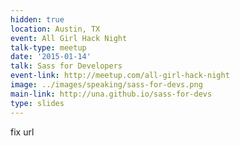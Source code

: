 ```yaml
---
hidden: true
location: Austin, TX
event: All Girl Hack Night
talk-type: meetup
date: '2015-01-14'
talk: Sass for Developers
event-link: http://meetup.com/all-girl-hack-night
image: ../images/speaking/sass-for-devs.png
main-link: http://una.github.io/sass-for-devs
type: slides
---
```


fix url